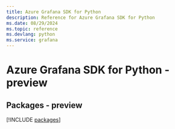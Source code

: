 ```yaml
---
title: Azure Grafana SDK for Python
description: Reference for Azure Grafana SDK for Python
ms.date: 08/29/2024
ms.topic: reference
ms.devlang: python
ms.service: grafana
---
```

# Azure Grafana SDK for Python - preview
## Packages - preview
[!INCLUDE [packages](grafana-index.md)]